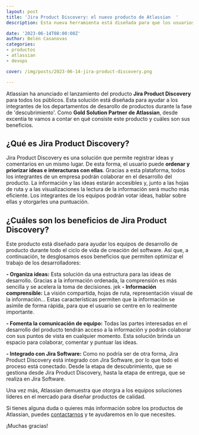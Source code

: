 ```yaml
---
layout: post
title: 'Jira Product Discovery: el nuevo producto de Atlassian  '
description: Esta nueva herramienta está diseñada para que los usuarios gestionen las ideas de desarrollo de producto

date: '2023-06-14T08:00:00Z'
author: Belén Casanovas
categories:
- productos
- atlassian
- devops

cover: /img/posts/2023-06-14-jira-product-discovery.png

---
```


Atlassian ha anunciado el lanzamiento del producto **Jira Product Discovery** para todos los públicos. Esta solución está diseñada para ayudar a los integrantes de los departamentos de desarollo de productos durante la fase de 'descubrimiento'. Como **Gold Solution Partner de Atlassian**, desde excentia te vamos a contar en qué consiste este producto y cuáles son sus beneficios. 

## ¿Qué es Jira Product Discovery?
Jira Product Discovery es una solución que permite registrar ideas y comentarios en un mismo lugar. De esta forma, el usuario puede **ordenar y priorizar ideas e interacturas con ellas**. Gracias a esta plataforma, todos los integrantes de un empresa podrán colaborar en el desarrollo del producto. La información y las ideas estarán accesibles y, junto a las hojas de ruta y a las visualizaciones la lectura de la información será mucho más eficiente. Los integrantes de los equipos podrán votar ideas, hablar sobre ellas y otorgarles una puntuación. 

## ¿Cuáles son los beneficios de Jira Product Discovery?
Este producto está diseñado para ayudar los equipos de desarrollo de producto durante todo el ciclo de vida de creación del software. Así que, a continuación, te desglosamos esos beneficios que permiten optimizar el trabajo de los desarrolladores: 

**- Organiza ideas:** Esta solución da una estructura para las ideas de desarrollo. Gracias a la información ordenada, la comprensión es más sencilla y se acelera la toma de decisiones. 
jek
**- Información comprensible:** La visión compartida, hojas de ruta, representación visual de la información... Estas características permiten que la información se asimile de forma rápida, para que el usuario se centre en lo realmente importante. 

**- Fomenta la comunicación de equipo:** Todas las partes interesadas en el desarrollo del producto tendrán acceso a la información y podrán colaborar con sus puntos de vista en cualquier momento. Esta solución brinda un espacio para colaborar, comentar y puntuar las ideas. 

**- Integrado con Jira Software:** Como no podría ser de otra forma, Jira Product Discovery está integrado con Jira Software, por lo que todo el proceso está conectado. Desde la etapa de descubrimiento, que se gestiona desde Jira Product Discovery, hasta la etapa de entrega, que se realiza en Jira Software. 

Una vez más, Atlassian demuestra que otorgra a los equipos soluciones líderes en el mercado para diseñar productos de calidad. 

Si tienes alguna duda o quieres más información sobre los productos de Atlassian, puedes [contactarnos](/contacto) y te ayudaremos en lo que necesites. 

¡Muchas gracias!